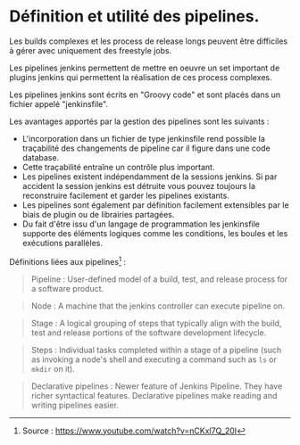 # Définition et utilité des pipelines. 

Les builds complexes et les process de release longs peuvent être difficiles à gérer avec uniquement des freestyle jobs. 

Les pipelines jenkins permettent de mettre en oeuvre un set important de plugins jenkins qui permettent la réalisation de ces process complexes. 

Les pipelines jenkins sont écrits en "Groovy code" et sont placés dans un fichier appelé "jenkinsfile". 

Les avantages apportés par la gestion des pipelines sont les suivants : 

* L'incorporation dans un fichier de type jenkinsfile rend possible la traçabilité des changements de pipeline car il figure dans une code database.
* Cette traçabilité entraîne un contrôle plus important. 
* Les pipelines existent indépendamment de la sessions jenkins. Si par accident la session jenkins est détruite vous pouvez toujours la reconstruire facilement et garder les pipelines existants.
* Les pipelines sont également par définition facilement extensibles par le biais de plugin ou de librairies partagées. 
* Du fait d'être issu d'un langage de programmation les jenkinsfile supporte des éléments logiques comme les conditions, les boules et les exécutions parallèles.

Définitions liées aux pipelines[^1] : 

> Pipeline : User-defined model of a build, test, and release process for a software product.

> Node : A machine that the jenkins controller can execute pipeline on.

> Stage : A logical grouping of steps that typically align with the build, test and release portions of the software development lifecycle.

> Steps : Individual tasks completed within a stage of a pipeline (such as invoking a node's shell and executing a command such as `ls` or `mkdir` on it).

> Declarative pipelines : Newer feature of Jenkins Pipeline. They have richer syntactical features. Declarative pipelines make reading and writing pipelines easier. 

[^1]: Source : https://www.youtube.com/watch?v=nCKxl7Q_20I
